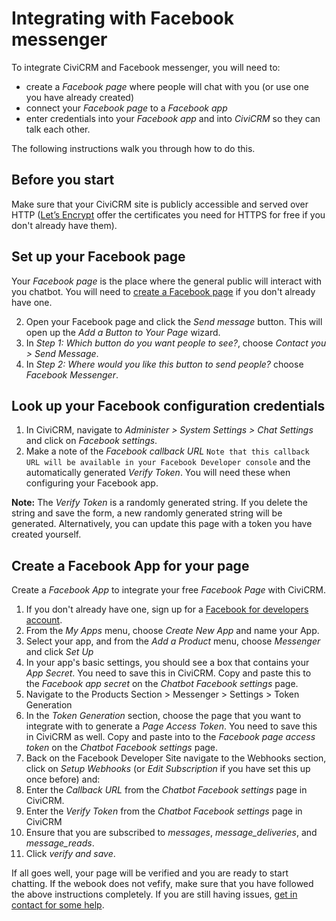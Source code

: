 # Integrating with Facebook messenger


To integrate CiviCRM and Facebook messenger, you will need to:

* create a *Facebook page* where people will chat with you (or use one you have already created)
* connect your *Facebook page* to a *Facebook app*
* enter credentials into your *Facebook app* and into *CiviCRM* so they can talk each other.

The following instructions walk you through how to do this.

## Before you start

Make sure that your CiviCRM site is publicly accessible and served over HTTP ([Let’s Encrypt](https://letsencrypt.org/) offer the certificates you need for HTTPS for free if you don't already have them).

## Set up your Facebook page

Your *Facebook page* is the place where the general public will interact with you chatbot. You will need to [create a Facebook page](https://www.facebook.com/business/help/104002523024878) if you don't already have one.

2. Open your Facebook page and click the *Send message* button. This will open up the *Add a Button to Your Page* wizard.
1. In *Step 1: Which button do you want people to see?*, choose *Contact you > Send Message*.
2. In *Step 2: Where would you like this button to send people?* choose *Facebook Messenger*.

## Look up your Facebook configuration credentials

1. In CiviCRM, navigate to *Administer > System Settings > Chat Settings* and click on *Facebook settings*.
2. Make a note of the *Facebook callback URL* `Note that this callback URL will be available in your Facebook Developer console` and the automatically generated *Verify Token*. You will need these when configuring your Facebook app.

**Note:** The *Verify Token* is a randomly generated string. If you delete the string and save the form, a new randomly generated string will be generated. Alternatively, you can update this page with a token you have created yourself.

## Create a Facebook App for your page

Create a *Facebook App* to integrate your free *Facebook Page* with CiviCRM.

1. If you don't already have one, sign up for a [Facebook for developers account](https://developers.facebook.com/).
2. From the *My Apps* menu, choose *Create New App* and name your App.
3. Select your app, and from the *Add a Product* menu, choose *Messenger* and click *Set Up*
4. In your app's basic settings, you should see a box that contains your *App Secret*. You need to save this in CiviCRM. Copy and paste this to the *Facebook app secret* on the *Chatbot Facebook settings* page.
5. Navigate to the Products Section > Messenger > Settings > Token Generation
6. In the *Token Generation* section, choose the page that you want to integrate with to generate a *Page Access Token*. You need to save this in CiviCRM as well.  Copy and paste into to the *Facebook page access token* on the *Chatbot Facebook settings* page.
7. Back on the Facebook Developer Site navigate to the Webhooks section, click on *Setup Webhooks* (or *Edit Subscription* if you have set this up once before) and:
  1. Enter the *Callback URL* from the *Chatbot Facebook settings* page in CiviCRM.
  2. Enter the *Verify Token* from the *Chatbot Facebook settings* page in CiviCRM
  3. Ensure that you are subscribed to *messages*, *message_deliveries*, and *message_reads*.
8. Click *verify and save*.

If all goes well, your page will be verified and you are ready to start chatting. If the webook does not vefify, make sure that you have followed the above instructions completely. If you are still having issues, [get in contact for some help](../help).
